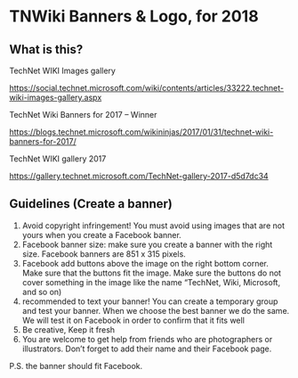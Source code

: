 # TNWiki Banners & Logo, for 2018

## What is this?

TechNet WIKI Images gallery

https://social.technet.microsoft.com/wiki/contents/articles/33222.technet-wiki-images-gallery.aspx

TechNet Wiki Banners for 2017 – Winner

https://blogs.technet.microsoft.com/wikininjas/2017/01/31/technet-wiki-banners-for-2017/

TechNet WIKI gallery 2017

https://gallery.technet.microsoft.com/TechNet-gallery-2017-d5d7dc34


## Guidelines (Create a banner)

1. Avoid copyright infringement! 
You must avoid using images that are not yours when you create a Facebook banner.
2. Facebook banner size: make sure you create a banner with the right size. Facebook banners are 851 x 315 pixels.
3. Facebook add buttons above the image on the right bottom corner. Make sure that the buttons fit the image. Make sure the buttons do not cover something in the image like the name “TechNet, Wiki, Microsoft, and so on)
4. recommended to text your banner! You can create a temporary group and test your banner. When we choose the best banner we do the same. We will test it on Facebook in order to confirm that it fits well
5. Be creative, Keep it fresh
6. You are welcome to get help from friends who are photographers or illustrators. Don’t forget to add their name and their Facebook page.

P.S. the banner should fit Facebook.




